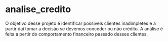 # analise_credito

O objetivo desse projeto é identificar possiveis clientes inadimpletes e a partir daí tomar a decisão se devemos conceder ou não crédito.
A análise é feita a pertir do comportamento financeiro passado desses clientes.
